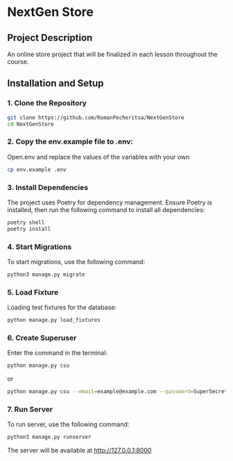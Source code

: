 # NextGen Store

## Project Description

An online store project that will be finalized in each lesson throughout the course.

## Installation and Setup

### 1. Clone the Repository

```bash
git clone https://github.com/RomanPecheritsa/NextGenStore
cd NextGenStore
```
### 2. Copy the env.example file to .env:

Open.env and replace the values of the variables with your own

```bash
cp env.example .env
```

### 3. Install Dependencies
The project uses Poetry for dependency management. Ensure Poetry is installed, then run the following command to install all dependencies:
```bash
poetry shell
poetry install
```
### 4. Start Migrations
To start migrations, use the following command:
```bash
python3 manage.py migrate
```

### 5. Load Fixture
Loading test fixtures for the database:
```bash
python manage.py load_fixtures
```

### 6. Create Superuser
Enter the command in the terminal:
```bash
python manage.py csu
```
or
```bash
python manage.py csu --email=example@example.com --password=SuperSecretPassword123
```

### 7. Run Server
To run server, use the following command:
```bash
python3 manage.py runserver
```
The server will be available at http://127.0.0.1:8000